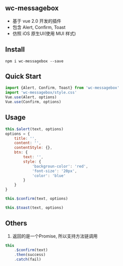 ## wc-messagebox
* 基于 vue 2.0 开发的插件
* 包含 Alert, Confirm, Toast
* 仿照 iOS 原生UI(使用 MUI 样式)

## Install
```shell
npm i wc-messagebox --save
```

## Quick Start
```javascript
import {Alert, Confirm, Toast} from 'wc-messagebox'
import 'wc-messagebox/style.css'
Vue.use(Alert, options)
Vue.use(Confirm, options)
```

## Usage
```javascript
this.$alert(text, options)
options = {
	title: '',
	content: '',
	contentStyle: {},
	btn: {
		text: '',
		style: {
			'backgroun-color': 'red',
			'font-size': '20px',
			'color': 'blue'
		}
	}
}

this.$confirm(text, options)

this.$toast(text, options)

```

## Others
1. 返回的是一个Promise, 所以支持方法链调用
```javascript
this
	.$confirm(text)
	.then(success)
	.catch(fail)
```